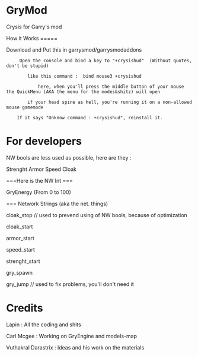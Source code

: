 GryMod
======

Crysis for Garry's mod
           
         
         
How it Works =====
         
Download and Put this in garrysmod/garrysmodaddons

         Open the console and bind a key to "+crysishud"  (Without quotes, don't be stupid)
         
            like this command :  bind mouse3 +crysishud
            
                here, when you'll press the middle button of your mouse the QuickMenu (AKA the menu for the modes&shitz) will open
                
            if your head spine as hell, you're running it on a non-allowed mouse gamemode
            
        If it says "Unknow command : +crysishud", reinstall it.
    
         
         
  For developers       
======

NW bools are less used as possible, here are they :

Strenght
Armor
Speed
Cloak


===Here is the NW Int ===

GryEnergy (From 0 to 100)




=== Network Strings (aka the net. things)


cloak_stop // used to prevend using of NW bools, because of optimization

cloak_start

armor_start

speed_start

strenght_start

gry_spawn

gry_jump // used to fix problems, you'll don't need it



         
         
         
         
  
		
		
  Credits     
======

Lapin : All the coding and shits

Carl Mcgee : Working on GryEngine and models-map 

Vuthakral Darastrix : Ideas and his work on the materials  



